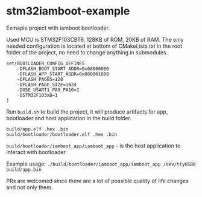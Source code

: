 # stm32iamboot-example
Exmaple project with iamboot bootloader.

Used MCU is STM32F103CBT6, 128KB of ROM, 20KB of RAM.
The only needed configuration is located at bottom of CMakeLists.txt in the root folder of the project, no need to change anything in submodules.
```
set(BOOTLOADER_CONFIG_DEFINES
    -DFLASH_BOOT_START_ADDR=0x08000000
    -DFLASH_APP_START_ADDR=0x080001000
    -DFLASH_PAGES=128
    -DFLASH_PAGE_SIZE=1024
    -DUSE_USART1_PA9_PA10=1
    -DSTM32F103xB=1
)
```

Run `build.sh` to build the project, it will produce artifacts for app, bootloader and host application in the build folder.
```
build/app.elf .hex .bin
build/bootloader/bootloader.elf .hex .bin
```
`build/bootloader/iamboot_app/iamboot_app` - is the host application to interact with bootloader.

Example usage:
`./build/bootloader/iamboot_app/iamboot_app /dev/ttyUSB0 build/app.bin`

PRs are welcomed since there are a lot of possible quality of life changes and not only them.

